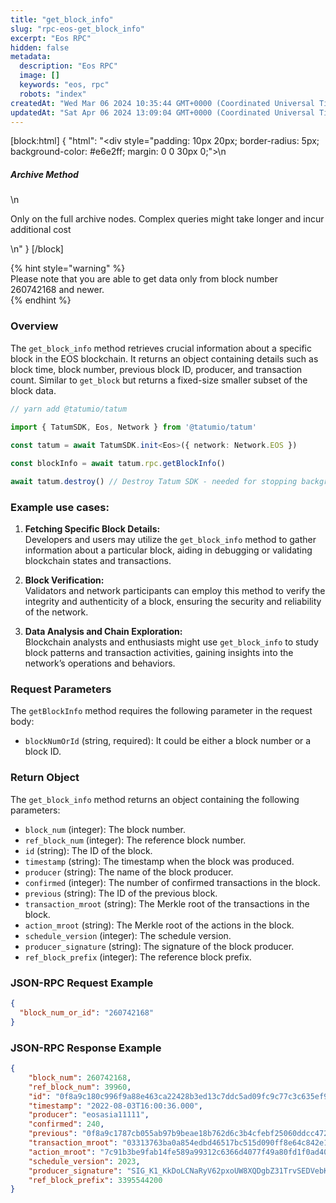 ```yaml
---
title: "get_block_info"
slug: "rpc-eos-get_block_info"
excerpt: "Eos RPC"
hidden: false
metadata: 
  description: "Eos RPC"
  image: []
  keywords: "eos, rpc"
  robots: "index"
createdAt: "Wed Mar 06 2024 10:35:44 GMT+0000 (Coordinated Universal Time)"
updatedAt: "Sat Apr 06 2024 13:09:04 GMT+0000 (Coordinated Universal Time)"
---
```

[block:html]
{
  "html": "<div style=\"padding: 10px 20px; border-radius: 5px; background-color: #e6e2ff; margin: 0 0 30px 0;\">\n  <h5>Archive Method</h5>\n  <p>Only on the full archive nodes. Complex queries might take longer and incur additional cost</p>\n</div>"
}
[/block]


{% hint style="warning" %}  
Please note that you are able to get data only from block number 260742168 and newer.  
{% endhint %}

### Overview

The `get_block_info` method retrieves crucial information about a specific block in the EOS blockchain. It returns an object containing details such as block time, block number, previous block ID, producer, and transaction count. Similar to `get_block` but returns a fixed-size smaller subset of the block data.



```typescript
// yarn add @tatumio/tatum

import { TatumSDK, Eos, Network } from '@tatumio/tatum'
  
const tatum = await TatumSDK.init<Eos>({ network: Network.EOS })

const blockInfo = await tatum.rpc.getBlockInfo()

await tatum.destroy() // Destroy Tatum SDK - needed for stopping background jobs
```



### Example use cases:

1. **Fetching Specific Block Details:**  
   Developers and users may utilize the `get_block_info` method to gather information about a particular block, aiding in debugging or validating blockchain states and transactions.

2. **Block Verification:**  
   Validators and network participants can employ this method to verify the integrity and authenticity of a block, ensuring the security and reliability of the network.

3. **Data Analysis and Chain Exploration:**  
   Blockchain analysts and enthusiasts might use `get_block_info` to study block patterns and transaction activities, gaining insights into the network’s operations and behaviors.

### Request Parameters

The `getBlockInfo` method requires the following parameter in the request body:

- `blockNumOrId` (string, required): It could be either a block number or a block ID.

### Return Object

The `get_block_info` method returns an object containing the following parameters:

- `block_num` (integer): The block number.
- `ref_block_num` (integer): The reference block number.
- `id` (string): The ID of the block.
- `timestamp` (string): The timestamp when the block was produced.
- `producer` (string): The name of the block producer.
- `confirmed` (integer): The number of confirmed transactions in the block.
- `previous` (string): The ID of the previous block.
- `transaction_mroot` (string): The Merkle root of the transactions in the block.
- `action_mroot` (string): The Merkle root of the actions in the block.
- `schedule_version` (integer): The schedule version.
- `producer_signature` (string): The signature of the block producer.
- `ref_block_prefix` (integer): The reference block prefix.

### JSON-RPC Request Example

```json
{
  "block_num_or_id": "260742168"
}
```

### JSON-RPC Response Example

```json
{
    "block_num": 260742168,
    "ref_block_num": 39960,
    "id": "0f8a9c180c996f9a88e463ca22428b3ed13c7ddc5ad09fc9c77c3c635ef9872b",
    "timestamp": "2022-08-03T16:00:36.000",
    "producer": "eosasia11111",
    "confirmed": 240,
    "previous": "0f8a9c1787cb055ab97b9beae18b762d6c3b4cfebf25060ddcc47213a2ef64d2",
    "transaction_mroot": "03313763ba0a854edbd46517bc515d090ff8e64c842e19ab91fb61f6f7bb0ce8",
    "action_mroot": "7c91b3be9fab14fe589a99312c6366d4077f49a80fd1f0ad4077f7575bbb4fe8",
    "schedule_version": 2023,
    "producer_signature": "SIG_K1_KkDoLCNaRyV62pxoUW8XQDgbZ31TrvSEDVebKFrL6fU8EsVkEFL7Wx8YMXyx2ydqY9KhPSYKQZD6dtD2cnbBmsETsZsdxt",
    "ref_block_prefix": 3395544200
}
```
